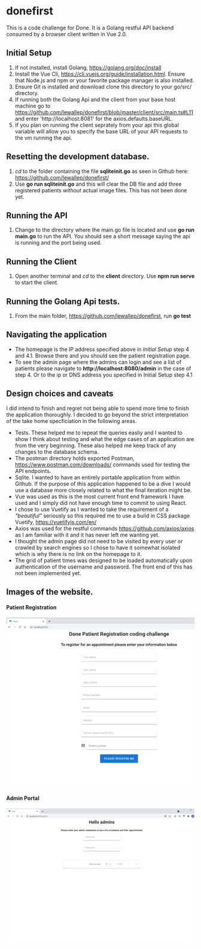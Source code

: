 # donefirst
This is a code challenge for Done.  It is a Golang restful API backend consumed by a browser client written in Vue 2.0.

## Initial Setup
1. If not installed, install Golang, https://golang.org/doc/install
2. Install the Vue Cli, https://cli.vuejs.org/guide/installation.html.  Ensure that Node.js and npm or your favorite package manager is also installed.
3. Ensure Git is installed and download clone this directory to your go/src/ directory.
4. If running both the Golang Api and the client from your base host machine go to https://github.com/lewallep/donefirst/blob/master/client/src/main.ts#L11 and enter 'http://localhost:8081' for the axios.defaults.baseURL.
  1. If you plan on running the client seprately from your api this global variable will allow you to specify the base URL of your API requests to the vm running the api.

## Resetting the development database.
1. *cd* to the folder containing the file **sqliteinit.go** as seen in Github here: https://github.com/lewallep/donefirst/
2. Use **go run sqliteinit.go** and this will clear the DB file and add three registered patients *without* actual image files.  This has not been done yet.

## Running the API
1. Change to the directory where the main.go file is located and use **go run main.go** to run the API.  You should see a short message saying the api is running and the port being used.

## Running the Client
1. Open another terminal and *cd* to the **client** directory.  Use **npm run serve** to start the client.

## Running the Golang Api tests.
1. From the main folder, https://github.com/lewallep/donefirst, run **go test** 

## Navigating the application
- The homepage is the IP address specified above in *Initial Setup* step 4 and 4.1.  Browse there and you should see the patient registration page.
- To see the admin page where the admins can login and see a list of patients please navigate to **http://localhost:8080/admin** in the case of step 4.  Or to the ip or DNS address you specified in Initial Setup step 4.1

## Design choices and caveats
I did intend to finish and regret not being able to spend more time to finish the application thoroughly.  I decided to go beyond the strict interpretation of the take home specficiation in the following areas.
- Tests.  These helped me to repeat the queries easliy and I wanted to show I think about testing and what the edge cases of an application are from the very beginning.  These also helped me keep track of any changes to the database schema.
- The postman directory holds exported Postman, https://www.postman.com/downloads/ commands used for testing the API endpoints.
- Sqlite.  I wanted to have an entirely portable application from within Github.  If the purpose of this application happened to be a dive I would use a database more closely related to what the final iteration might be.
- Vue was used as this is the most current front end framework I have used and I simply did not have enough time to commit to using React.
- I chose to use Vuetify as I wanted to take the requirement of a *"beautiful"*  seriously so this required me to use a build in CSS package Vuetify, https://vuetifyjs.com/en/
- Axios was used for the restful commands https://github.com/axios/axios as I am familiar with it and it has never left me wanting yet.
- I thought the admin page did not need to be visited by every user or crawled by search engines so I chose to have it somewhat isolated which is why there is no link on the homepage to it.
- The grid of patient times was designed to be loaded automatically upon authentication of the username and password.  The front end of this has not been implemented yet.

## Images of the website.
#### Patient Registration
![Patient Registration homepage](patient_registration.png "Homepage")
#### Admin Portal
![Admin Portal](admin_portal.png "Admin Portal")